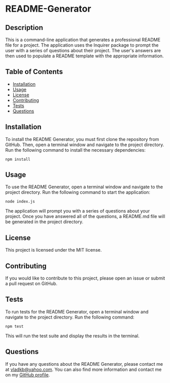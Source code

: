 # README-Generator

## Description
This is a command-line application that generates a professional README file for a project. The application uses the Inquirer package to prompt the user with a series of questions about their project. The user's answers are then used to populate a README template with the appropriate information.

## Table of Contents
- [Installation](#installation)
- [Usage](#usage)
- [License](#license)
- [Contributing](#contributing)
- [Tests](#tests)
- [Questions](#questions)

## Installation
To install the README Generator, you must first clone the repository from GitHub. Then, open a terminal window and navigate to the project directory. Run the following command to install the necessary dependencies:

```
npm install
```

## Usage
To use the README Generator, open a terminal window and navigate to the project directory. Run the following command to start the application:

```
node index.js
```

The application will prompt you with a series of questions about your project. Once you have answered all of the questions, a README.md file will be generated in the project directory.

## License
This project is licensed under the MIT license.

## Contributing
If you would like to contribute to this project, please open an issue or submit a pull request on GitHub.

## Tests
To run tests for the README Generator, open a terminal window and navigate to the project directory. Run the following command:

```
npm test
```

This will run the test suite and display the results in the terminal.

## Questions
If you have any questions about the README Generator, please contact me at vladkb@yahoo.com. You can also find more information and contact me on my [GitHub profile](https://github.com/Vlad1slav86).
